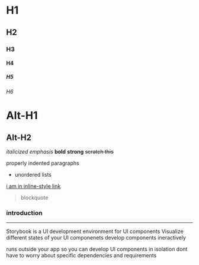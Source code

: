 # H1
## H2
### H3
#### H4
##### H5
###### H6


Alt-H1
======

Alt-H2
------

*italicized* _emphasis_
**bold** __strong__
~~scratch this~~

   properly indented paragraphs

- unordered lists

[i am in inline-style link](google.com)
>blockquote



### introduction
---
Storybook is a UI development environment for UI components
Visualize different states of your UI componenets 
develop components ineractively

runs outside your app so you can develop UI components in isolation
dont have to worry about specific dependencies and requirements

